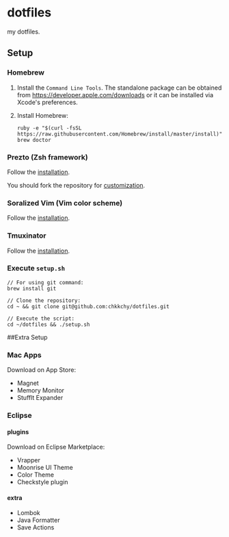 
# dotfiles
my dotfiles.

## Setup
### Homebrew
1. Install the `Command Line Tools`. The standalone package can be obtained from <https://developer.apple.com/downloads> or it can be installed via Xcode's preferences.
2. Install Homebrew:

	```
	ruby -e "$(curl -fsSL https://raw.githubusercontent.com/Homebrew/install/master/install)"
	brew doctor
	```

### Prezto (Zsh framework)
Follow the [installation](https://github.com/chkkchy/prezto#installation).

You should fork the repository for [customization](https://github.com/sorin-ionescu/prezto#customization).


### Soralized Vim (Vim color scheme)
Follow the [installation](https://github.com/altercation/vim-colors-solarized#option-2-pathogen-installation-recommended).

### Tmuxinator
Follow the [installation](https://github.com/tmuxinator/tmuxinator#installation).

### Execute `setup.sh`

```
// For using git command:
brew install git

// Clone the repository:
cd ~ && git clone git@github.com:chkkchy/dotfiles.git

// Execute the script:
cd ~/dotfiles && ./setup.sh
```


##Extra Setup

### Mac Apps
Download on App Store:

- Magnet
- Memory Monitor
- Stufflt Expander

### Eclipse
#### plugins
Download on Eclipse Marketplace:

- Vrapper
- Moonrise UI Theme
- Color Theme
- Checkstyle plugin

#### extra
- Lombok
- Java Formatter
- Save Actions
